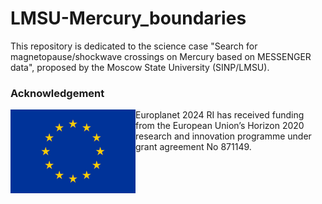 # LMSU-Mercury_boundaries
This repository is dedicated to the science case "Search for magnetopause/shockwave crossings on Mercury based on MESSENGER data", proposed by the Moscow State University (SINP/LMSU).


### Acknowledgement

<img src="logo.jpg" align="left" width="200px"/>
Europlanet 2024 RI has received funding from the European Union’s Horizon 2020 research and innovation programme under grant agreement No 871149.

<br clear="left"/>
